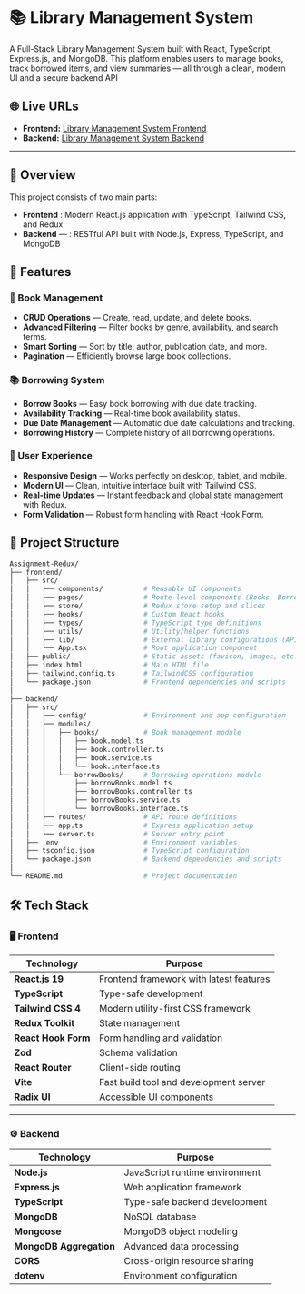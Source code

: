 # 📚 Library Management System

A Full-Stack Library Management System built with React, TypeScript, Express.js, and MongoDB.
This platform enables users to manage books, track borrowed items, and view summaries — all through a clean, modern UI and a secure backend API

## 🌐 Live URLs
- **Frontend:** [Library Management System Frontend](https://bookmanagement-tau.vercel.app)  
- **Backend:** [Library Management System Backend](https://bookmangementbackend.vercel.app)


---
## 🎯 Overview
This project consists of two main parts:

- **Frontend** : Modern React.js application with TypeScript, Tailwind CSS, and Redux
- **Backend** — : RESTful API built with Node.js, Express, TypeScript, and MongoDB

## 🚀 Features

### 📘 Book Management
- **CRUD Operations** — Create, read, update, and delete books.  
- **Advanced Filtering** — Filter books by genre, availability, and search terms.  
- **Smart Sorting** — Sort by title, author, publication date, and more.  
- **Pagination** — Efficiently browse large book collections.

### 📚 Borrowing System
- **Borrow Books** — Easy book borrowing with due date tracking.  
- **Availability Tracking** — Real-time book availability status.  
- **Due Date Management** — Automatic due date calculations and tracking.  
- **Borrowing History** — Complete history of all borrowing operations.

### 🎨 User Experience
- **Responsive Design** — Works perfectly on desktop, tablet, and mobile.  
- **Modern UI** — Clean, intuitive interface built with Tailwind CSS.  
- **Real-time Updates** — Instant feedback and global state management with Redux.  
- **Form Validation** — Robust form handling with React Hook Form.

## 📂 Project Structure
```bash
Assignment-Redux/
├── frontend/
│   ├── src/
│   │   ├── components/          # Reusable UI components
│   │   ├── pages/               # Route-level components (Books, Borrow, etc.)
│   │   ├── store/               # Redux store setup and slices
│   │   ├── hooks/               # Custom React hooks
│   │   ├── types/               # TypeScript type definitions
│   │   ├── utils/               # Utility/helper functions
│   │   ├── lib/                 # External library configurations (API, constants, etc.)
│   │   └── App.tsx              # Root application component
│   ├── public/                  # Static assets (favicon, images, etc.)
│   ├── index.html               # Main HTML file
│   ├── tailwind.config.ts       # TailwindCSS configuration
│   └── package.json             # Frontend dependencies and scripts
│
├── backend/
│   ├── src/
│   │   ├── config/              # Environment and app configuration
│   │   ├── modules/
│   │   │   ├── books/           # Book management module
│   │   │   │   ├── book.model.ts
│   │   │   │   ├── book.controller.ts
│   │   │   │   ├── book.service.ts
│   │   │   │   └── book.interface.ts
│   │   │   └── borrowBooks/     # Borrowing operations module
│   │   │       ├── borrowBooks.model.ts
│   │   │       ├── borrowBooks.controller.ts
│   │   │       ├── borrowBooks.service.ts
│   │   │       └── borrowBooks.interface.ts
│   │   ├── routes/              # API route definitions
│   │   ├── app.ts               # Express application setup
│   │   └── server.ts            # Server entry point
│   ├── .env                     # Environment variables
│   ├── tsconfig.json            # TypeScript configuration
│   └── package.json             # Backend dependencies and scripts
│
└── README.md                    # Project documentation


```

## 🛠️ Tech Stack

### 🖥️ Frontend

| Technology | Purpose |
|-------------|----------|
| **React.js 19** | Frontend framework with latest features |
| **TypeScript** | Type-safe development |
| **Tailwind CSS 4** | Modern utility-first CSS framework |
| **Redux Toolkit** | State management |
| **React Hook Form** | Form handling and validation |
| **Zod** | Schema validation |
| **React Router** | Client-side routing |
| **Vite** | Fast build tool and development server |
| **Radix UI** | Accessible UI components |

---

### ⚙️ Backend

| Technology | Purpose |
|-------------|----------|
| **Node.js** | JavaScript runtime environment |
| **Express.js** | Web application framework |
| **TypeScript** | Type-safe backend development |
| **MongoDB** | NoSQL database |
| **Mongoose** | MongoDB object modeling |
| **MongoDB Aggregation** | Advanced data processing |
| **CORS** | Cross-origin resource sharing |
| **dotenv** | Environment configuration |
